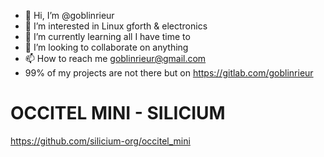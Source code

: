 - 👋 Hi, I’m @goblinrieur
- 👀 I’m interested in Linux gforth & electronics
- 🌱 I’m currently learning all I have time to 
- 💞️ I’m looking to collaborate on anything
- 📫 How to reach me goblinrieur@gmail.com
- 99% of my projects are not there but on https://gitlab.com/goblinrieur

<!---
goblinrieur/goblinrieur is a ✨ special ✨ repository because its `README.md` (this file) appears on your GitHub profile.
You can click the Preview link to take a look at your changes.
--->

# OCCITEL MINI  - SILICIUM 
https://github.com/silicium-org/occitel_mini
